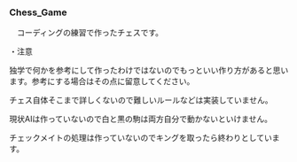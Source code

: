 ### Chess_Game

　コーディングの練習で作ったチェスです。


・注意

独学で何かを参考にして作ったわけではないのでもっといい作り方があると思います。参考にする場合はその点に留意してください。

チェス自体そこまで詳しくないので難しいルールなどは実装していません。

現状AIは作っていないので白と黒の駒は両方自分で動かないといけません。

チェックメイトの処理は作っていないのでキングを取ったら終わりとしています。
